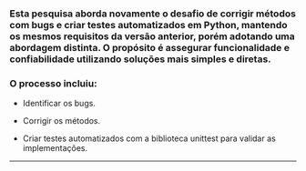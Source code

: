 ### Esta pesquisa aborda novamente o desafio de corrigir métodos com bugs e criar testes automatizados em Python, mantendo os mesmos requisitos da versão anterior, porém adotando uma abordagem distinta. O propósito é assegurar funcionalidade e confiabilidade utilizando soluções mais simples e diretas.


### O processo incluiu:
* Identificar os bugs.

* Corrigir os métodos.

* Criar testes automatizados com a biblioteca unittest para validar as implementações.

---
